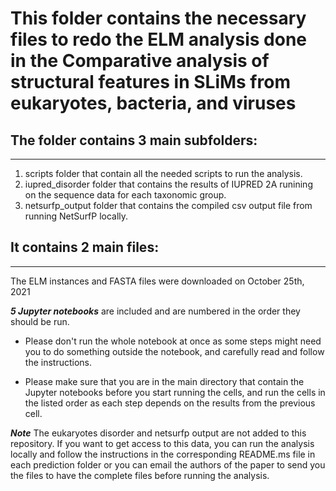 # This folder contains the necessary files to redo the ELM analysis done in the Comparative analysis of structural features in SLiMs from eukaryotes, bacteria, and viruses

## The folder contains 3 main subfolders:
---------------------------------------
1. scripts folder that contain all the needed scripts to run the analysis.
2. iupred_disorder folder that contains the results of IUPRED 2A runining on the sequence data for each taxonomic group.
3. netsurfp_output folder that contains the compiled csv output file from running NetSurfP locally. 

## It contains 2 main files:
-------------------------
The ELM instances and FASTA files were downloaded on October 25th, 2021

***5 Jupyter notebooks*** are included and are numbered in the order they should be run.
- Please don't run the whole notebook at once as some steps might need you to do something outside the notebook, and carefully read and follow the instructions.

- Please make sure that you are in the main directory that contain the Jupyter notebooks before you start running the cells, and run the cells in the listed order as each step depends on the results from the previous cell. 


***Note*** The eukaryotes disorder and netsurfp output are not added to this repository. If you want to get access to this data, you can run the analysis locally and follow the instructions in the corresponding README.ms file in each prediction folder or you can email the authors of the paper to send you the files to have the complete files before running the analysis. 

